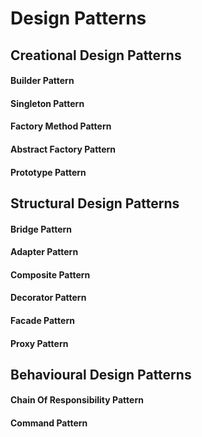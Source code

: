 # Design Patterns

## Creational Design Patterns
#### Builder Pattern
#### Singleton Pattern
#### Factory Method Pattern
#### Abstract Factory Pattern
#### Prototype Pattern

## Structural Design Patterns
#### Bridge Pattern
#### Adapter Pattern
#### Composite Pattern
#### Decorator Pattern
#### Facade Pattern
#### Proxy Pattern

## Behavioural Design Patterns
#### Chain Of Responsibility Pattern
#### Command Pattern

